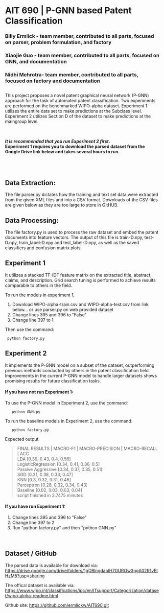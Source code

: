 # AIT 690 | P-GNN based Patent Classification
### Billy Ermlick - team member, contributed to all parts, focused on parser, problem formulation, and factory
### Xiaojie Guo - team member, contributed to all parts, focused on GNN, and documentation
### Nidhi Mehrotra- team member, contributed to all parts, focused on factory and documentation

## 
This project proposes a novel patent graphical neural network (P-GNN) approach for the task of automated patent classification. Two experiments are performed on the benchmarked WIPO-alpha dataset. Experiment 1 utilizes the entire data set to make predictions at the Subclass level. Experiment 2 utilizes Section D of the dataset to make predictions at the maingroup level.

<br><br>
***It is recommended that you run Experiment 2 first.*** <br>
**Experiment 1 requires you to download the parsed dataset from the Google Drive link below and takes several hours to run.**
<br> <br> <br><br>
## Data Extraction:

The file parser.py dictates how the training and text set data were extracted from the given XML files and into a CSV format. Downloads of the CSV files are given below as they are too large to store in GitHUB.

## Data Processing:

The file factory.py is used to process the raw dataset and embed the patent documents into feature vectors. The output of this file is train-D.npy, test-D.npy, train_label-D.npy and test_label-D.npy, as well as the saved classifiers and confusion matrix plots. 


## Experiment 1

It utilizes a stacked TF-IDF feature matrix on the extracted title, abstract, claims, and description. Grid search tuning is performed to achieve results comparable to others in the field. 

To run the models in experiment 1,<br>
1) Download WIPO-alpha-train.csv and WIPO-alpha-test.csv from link below... or use parser.py on web provided dataset<br>
2) Change lines 395 and 396 to "False" <br>
3) Change line 397 to 1 <br>

Then use the command:
       
     python factory.py 
       
       
## Experiment 2 

It implements the P-GNN model on a subset of the dataset, outperforming previous methods conducted by others in the patent classification field. Improvements in the current P-GNN model to handle larger datasets shows promising results for future classification tasks. 

#### If you have not run Experiment 1:<br>

To use the P-GNN model in Experiment 2, use the command:
       
       python GNN.py 
       
To run the baseline models in Experiment 2, use the command:
       
       python factory.py 
       
Expected output: 
> FINAL RESULTS | MACRO-F1  | MACRO-PRECISION | MACRO-RECALL | ACC <br>
LDA [0.39, 0.43, 0.4, 0.56]<br>
LogisticRegression [0.34, 0.41, 0.36, 0.5]<br>
Passive Aggressive [0.34, 0.37, 0.35, 0.51]<br>
SGD [0.31, 0.38, 0.33, 0.47]<br>
KNN [0.3, 0.32, 0.31, 0.46]<br>
Perceptron [0.28, 0.32, 0.34, 0.43]<br>
Baseline [0.02, 0.03, 0.03, 0.04]<br>
script finished in  2.7475 minutes<br>

#### If you have run Experiment 1: <br>
1) Change lines 395 and 396 to "False" <br>
2) Change line 397 to 2 <br>
3) Run  "python factory.py" and then "python GNN.py"
<br><br><br>
## Dataset / GitHub
The parsed data is available for download via: https://drive.google.com/drive/folders/1gOBlngdaolH7OUROw3pgA02R1vEtHzM5?usp=sharing

The offical dataset is available via: https://www.wipo.int/classifications/ipc/en/ITsupport/Categorization/dataset/wipo-alpha-readme.html

Github site: https://github.com/ermlickw/AIT690.git 

